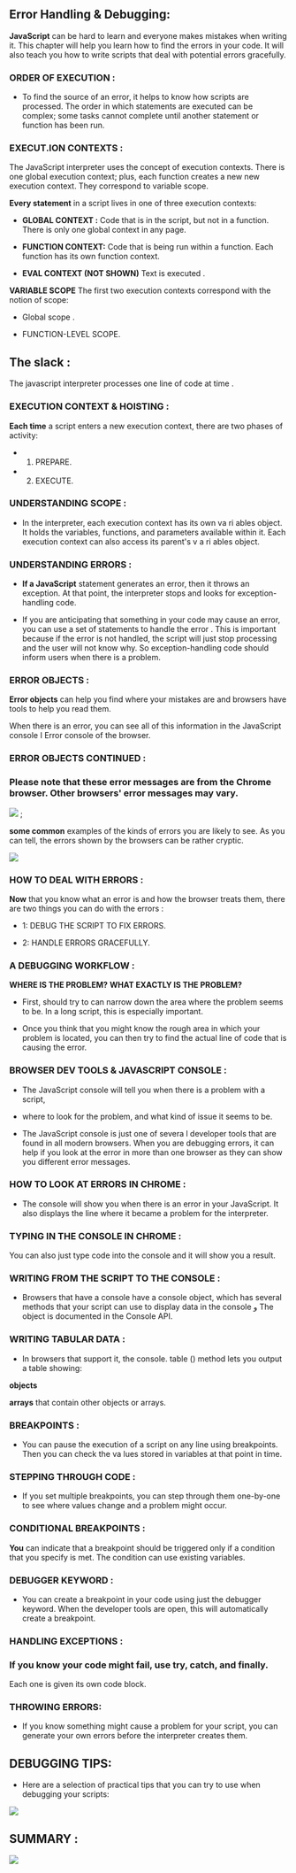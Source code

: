 ## Error Handling & Debugging:

**JavaScript** can be hard to learn and everyone makes
mistakes when writing it. This chapter will help you learn
how to find the errors in your code. It will also teach you how
to write scripts that deal with potential errors gracefully.

### ORDER OF EXECUTION :

+ To find the source of an error, it helps to know how scripts are processed.
The order in which statements are executed can be complex; some tasks
cannot complete until another statement or function has been run.

### EXECUT.ION CONTEXTS :

The JavaScript interpreter uses the concept of execution contexts.
There is one global execution context; plus, each function creates a new
new execution context. They correspond to variable scope.


**Every statement** in a script lives in one of three
execution contexts:

+ **GLOBAL CONTEXT :**
Code that is in the script, but not in a function.
There is only one global context in any page.

+ **FUNCTION CONTEXT:**
Code that is being run within a function.
Each function has its own function context.

+ **EVAL CONTEXT (NOT SHOWN)**
Text is executed .


**VARIABLE SCOPE**
The first two execution contexts correspond with the
notion of scope:

+ Global scope .

+ FUNCTION-LEVEL SCOPE.


## The slack :
The javascript interpreter processes one line of code at time .



### EXECUTION CONTEXT & HOISTING :

**Each time** a script enters a new execution context, there are two phases
of activity:

+ 1. PREPARE.

+ 2. EXECUTE.


### UNDERSTANDING SCOPE :

+ In the interpreter, each execution context has its own va ri ables object.
It holds the variables, functions, and parameters available within it.
Each execution context can also access its parent's v a ri ables object.


### UNDERSTANDING ERRORS :

+ **If a JavaScript** statement generates an error, then it throws an exception.
At that point, the interpreter stops and looks for exception-handling code.

+ If you are anticipating that something in your code may cause an error, you can use a set of statements
to handle the error . This is important because if the error is not handled, the script will just stop processing 
and the user will not know why. So exception-handling code should inform users when there is a problem.


### ERROR OBJECTS : 

**Error objects** can help you find where your mistakes are
and browsers have tools to help you read them.

When there is an error, you can see all of this information in the JavaScript console I Error console
of the browser.


### ERROR OBJECTS CONTINUED :
### Please note that these error messages are from the Chrome browser. Other browsers' error messages may vary.

![](r10.png) ;



**some common** examples of the kinds of errors you are likely to see.
As you can tell, the errors shown by the browsers can be rather cryptic.


![](r101.png)



### HOW TO DEAL WITH ERRORS :

**Now** that you know what an error is and how the browser treats them,
there are two things you can do with the errors :

+ 1: DEBUG THE SCRIPT TO FIX ERRORS.

+ 2: HANDLE ERRORS GRACEFULLY.


### A DEBUGGING WORKFLOW :

**WHERE IS THE PROBLEM?** 
**WHAT EXACTLY IS THE PROBLEM?**

+ First, should try to can narrow down the area where the problem seems to be. In a long script, this is
especially important.

+ Once you think that you might know the rough area in which your problem is located, you can then try to
find the actual line of code that is causing the error.


### BROWSER DEV TOOLS & JAVASCRIPT CONSOLE :

+ The JavaScript console will tell you when there is a problem with a script,

+ where to look for the problem, and what kind of issue it seems to be.

+ The JavaScript console is just one of severa l developer tools that are found in all modern browsers.
When you are debugging errors, it can help if you look at the error in more than one browser as they
can show you different error messages.

### HOW TO LOOK AT ERRORS IN CHROME :

+ The console will show you when there is an error in your JavaScript. It also displays the line
where it became a problem for the interpreter.

### TYPING IN THE CONSOLE IN CHROME :

You can also just type code into the console and it will show you a result.

### WRITING FROM THE SCRIPT TO THE CONSOLE :

+ Browsers that have a console have a console object, which has several methods that your script can use to display 
data in the console و The object is documented in the Console API.



### WRITING TABULAR DATA :

+ In browsers that support it, the console. table () method lets
you output a table showing:

**objects**

**arrays** that contain other objects or arrays.

### BREAKPOINTS :

+ You can pause the execution of a script on any line using breakpoints. Then you can check the
va lues stored in variables at that point in time.

### STEPPING THROUGH CODE :

+ If you set multiple breakpoints, you can step through them one-by-one to see where values
change and a problem might occur.

### CONDITIONAL BREAKPOINTS :

**You** can indicate that a breakpoint should be triggered only if a condition that you specify is
met. The condition can use existing variables.

### DEBUGGER KEYWORD :

+ You can create a breakpoint in your code using just the
debugger keyword. When the developer tools are open, this
will automatically create a breakpoint.

### HANDLING EXCEPTIONS :

### If you know your code might fail, use try, catch, and finally.
Each one is given its own code block.


### THROWING ERRORS:

+ If you know something might cause a problem for your script, you can
generate your own errors before the interpreter creates them.


## DEBUGGING TIPS:

+ Here are a selection of practical tips that you can try to use when debugging your scripts:

![](r101.png)


## SUMMARY :

![](r10l.png)



